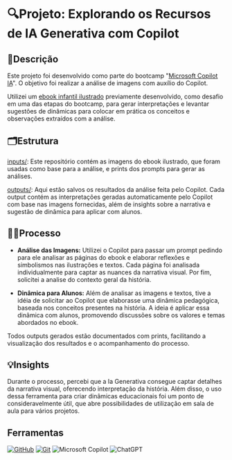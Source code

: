 # 🔍Projeto: Explorando os Recursos de IA Generativa com Copilot

## 📃Descrição

 Este projeto foi desenvolvido como parte do bootcamp "[Microsoft Copilot IA](https://www.dio.me/bootcamp/microsoft-copilot-ai)". O objetivo foi realizar a análise de imagens com auxílio do Copilot. 

 Utilizei um [ebook infantil ilustrado](https://github.com/rgr147/lab-natty-or-not) previamente desenvolvido, como desafio em uma das etapas do bootcamp, para gerar interpretações e levantar sugestões de dinâmicas para colocar em prática os conceitos e observações extraídos com a análise.

## 🗂️Estrutura

[inputs/](https://github.com/rgr147/explorando-recursos-ia-generativa/tree/main/inputs): Este repositório contém as imagens do ebook ilustrado, que foram usadas como base para a análise, e prints dos prompts para gerar as análises.

[outputs/](https://github.com/rgr147/explorando-recursos-ia-generativa/tree/main/outputs): Aqui estão salvos os resultados da análise feita pelo Copilot. Cada output contém as interpretações geradas automaticamente pelo Copilot com base nas imagens fornecidas, além de insights sobre a narrativa e sugestão de dinâmica para aplicar com alunos.


## 👨‍💻Processo

- **Análise das Imagens:**  Utilizei o Copilot para passar um prompt pedindo para ele analisar as páginas do ebook e elaborar reflexões e simbolismos nas ilustrações e textos. Cada página foi analisada individualmente para captar as nuances da narrativa visual. Por fim, solicitei a analise do contexto geral da história. 

- **Dinâmica para Alunos:** Além de analisar as imagens e textos, tive a idéia de solicitar ao Copilot que elaborasse uma dinâmica pedagógica, baseada nos conceitos presentes na história. A ideia é aplicar essa dinâmica com alunos, promovendo discussões sobre os valores e temas abordados no ebook.

 Todos outputs gerados estão documentados com prints, facilitando a visualização dos resultados e o acompanhamento do processo.

## 💡Insights
Durante o processo, percebi que a Ia Generativa consegue captar detalhes da narrativa visual, oferecendo interpretação da história. Além disso, o uso dessa ferramenta para criar dinâmicas educacionais foi um ponto de consideravelmente útil, que abre possibilidades de utilização em sala de aula para vários projetos.



## Ferramentas
[![GitHub](https://img.shields.io/badge/GitHub-000?style=for-the-badge&logo=github&logoColor=30A3DC)](https://docs.github.com/)
[![Git](https://img.shields.io/badge/Git-000?style=for-the-badge&logo=git&logoColor=E94D5F)](https://git-scm.com/doc) 
![Microsoft Copilot](https://img.shields.io/badge/Microsoft%20Copilot-0078D4?logo=microsoft&logoColor=white&style=for-the-badge)
![ChatGPT](https://img.shields.io/badge/ChatGPT-00A67E?logo=openai&logoColor=white&style=for-the-badge)
